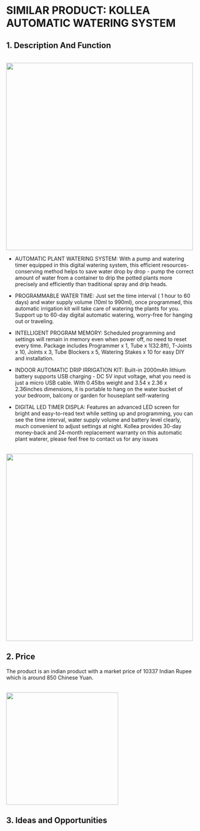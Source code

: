 # SIMILAR PRODUCT: KOLLEA AUTOMATIC WATERING SYSTEM

 ## 1. Description And Function
<br>
 <img style="float: center;" width=500 src="IMAGE/kollea.jpg">


  - AUTOMATIC PLANT WATERING SYSTEM: With a pump and watering timer equipped in this digital watering system, this efficient resources-conserving method helps to save water drop by drop - pump the correct amount of water from a container to drip the potted plants more precisely and efficiently than traditional spray and drip heads.


  - PROGRAMMABLE WATER TIME: Just set the time interval ( 1 hour to 60 days) and water supply volume (10ml to 990ml), once programmed, this automatic irrigation kit will take care of watering the plants for you. Support up to 60-day digital automatic watering, worry-free for hanging out or traveling.


  - INTELLIGENT PROGRAM MEMORY: Scheduled programming and settings will remain in memory even when power off, no need to reset every time. Package includes Programmer x 1, Tube x 1(32.8ft), T-Joints x 10, Joints x 3, Tube Blockers x 5, Watering Stakes x 10 for easy DIY and installation.

  - INDOOR AUTOMATIC DRIP IRRIGATION KIT: Built-in 2000mAh lithium battery supports USB charging - DC 5V input voltage, what you need is just a micro USB cable. With 0.45lbs weight and 3.54 x 2.36 x 2.36inches dimensions, it is portable to hang on the water bucket of your bedroom, balcony or garden for houseplant self-watering


  - DIGITAL LED TIMER DISPLA: Features an advanced LED screen for bright and easy-to-read text while setting up and programming, you can see the time interval, water supply volume and battery level clearly, much convenient to adjust settings at night. Kollea provides 30-day money-back and 24-month replacement warranty on this automatic plant waterer, please feel free to contact us for any issues

<br>
 <img style="float: center;" width=500 src="IMAGE/kollea3.jpg">

 ## 2. Price
 The product is an indian product with a market price of 10337 Indian Rupee which is around 850 Chinese Yuan.

<br>
 <img style="float: center;" width=300 src="IMAGE/kollea2.jpeg">
 
 
 
 ## 3. Ideas and Opportunities

